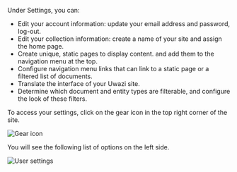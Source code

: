 Under Settings, you can:
* Edit your account information: update your email address and password, log-out. 
* Edit your collection information: create a name of your site and assign the home page. 
* Create unique, static pages to display content. and add them to the navigation menu at the top.
* Configure navigation menu links that can link to a static page or a filtered list of documents. 
* Translate the interface of your Uwazi site. 
* Determine which document and entity types are filterable, and configure the look of these filters.

To access your settings, click on the gear icon in the top right corner of the site.

![Gear icon](http://www.uwazi.io/wp-content/uploads/2017/04/gear-icon.png)

You will see the following list of options on the left side.

![User settings](http://www.uwazi.io/wp-content/uploads/2017/04/user-settings.png)